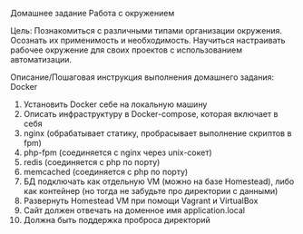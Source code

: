 Домашнее задание
Работа с окружением

Цель:
Познакомиться с различными типами организации окружения.
Осознать их применимость и необходимость.
Научиться настраивать рабочее окружение для своих проектов с использованием автоматизации.

Описание/Пошаговая инструкция выполнения домашнего задания:
Docker
1. Установить Docker себе на локальную машину
2. Описать инфраструктуру в Docker-compose, которая включает в себя
3. nginx (обрабатывает статику, пробрасывает выполнение скриптов в fpm)
4. php-fpm (соединяется с nginx через unix-сокет)
5. redis (соединяется с php по порту)
6. memcached (соединяется с php по порту)
7. БД подключать как отдельную VM (можно на базе Homestead), либо как контейнер (но тогда не забудьте про директории с данными)
8. Развернуть Homestead VM при помощи Vagrant и VirtualBox
9. Сайт должен отвечать на доменное имя application.local
10. Должна быть поддержка проброса директорий
